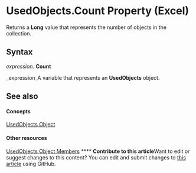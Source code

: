 
# UsedObjects.Count Property (Excel)

Returns a  **Long** value that represents the number of objects in the collection.


## Syntax

 _expression_. **Count**

 _expression_A variable that represents an  **UsedObjects** object.


## See also


#### Concepts


 [UsedObjects Object](b94ad3d1-411f-acf6-19bb-8e6c4a484748.md)
#### Other resources


 [UsedObjects Object Members](443e79ce-f08f-1beb-4254-fa0bb82121ed.md)
****   **Contribute to this article**Want to edit or suggest changes to this content? You can edit and submit changes to  [this article](https://github.com/jhershey00/VBA_Excel_Test/OpenXMLCon/articles/f40380a8-602c-3d4b-b288-c791a4b9c35b.md) using GitHub.

